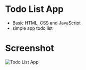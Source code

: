 # Todo List App
- Basic HTML, CSS and JavaScript
- simple app todo list

# Screenshot
![Todo List App](https://user-images.githubusercontent.com/23289982/179325203-aa43288b-a779-42aa-9d4c-2adbc99add06.png)
